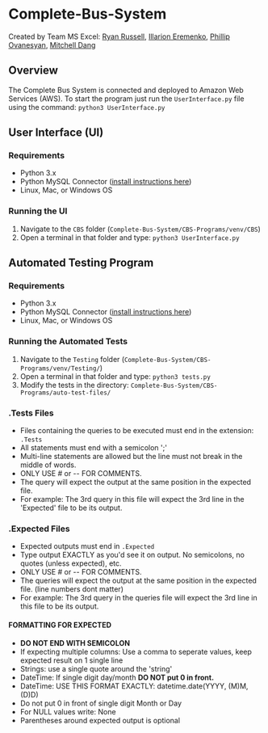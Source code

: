 # Complete-Bus-System

Created by Team MS Excel: [Ryan Russell](https://github.com/RyanRussell00), [Illarion Eremenko](https://github.com/nerdromere), [Phillip Ovanesyan](https://github.com/phillipov), [Mitchell Dang](https://github.com/mduw)

## Overview
The Complete Bus System is connected and deployed to Amazon Web Services (AWS). To start the program just run the `UserInterface.py` file using the command: `python3 UserInterface.py`

## User Interface (UI)

### Requirements
* Python 3.x
* Python MySQL Connector ([install instructions here](https://pynative.com/install-mysql-connector-python/))
* Linux, Mac, or Windows OS

### Running the UI
1. Navigate to the `CBS` folder (`Complete-Bus-System/CBS-Programs/venv/CBS`)
2. Open a terminal in that folder and type: `python3 UserInterface.py`

## Automated Testing Program

### Requirements
* Python 3.x
* Python MySQL Connector ([install instructions here](https://pynative.com/install-mysql-connector-python/))
* Linux, Mac, or Windows OS

### Running the Automated Tests
1. Navigate to the `Testing` folder (`Complete-Bus-System/CBS-Programs/venv/Testing/`)
2. Open a terminal in that folder and type: `python3 tests.py`
3. Modify the tests in the directory: `Complete-Bus-System/CBS-Programs/auto-test-files/`

### .Tests Files
* Files containing the queries to be executed must end in the extension: `.Tests` 
* All statements must end with a semicolon ';'
* Multi-line statements are allowed but the line must not break in the middle of words.
* ONLY USE # or -- FOR COMMENTS.
* The query will expect the output at the same position in the expected file.
*   For example: The 3rd query in this file will expect the 3rd line in the 'Expected' file to be its output.


### .Expected Files
* Expected outputs must end in `.Expected`
* Type output EXACTLY as you'd see it on output. No semicolons, no quotes (unless expected),  etc.
* ONLY USE # or -- FOR COMMENTS.
* The queries will expect the output at the same position in the expected file. (line numbers dont matter)
*   For example: The 3rd query in the queries file will expect the 3rd line in this file to be its output.

#### FORMATTING FOR EXPECTED
* **DO NOT END WITH SEMICOLON**
* If expecting multiple columns: Use a comma to seperate values, keep expected result on 1 single line
* Strings: use a single quote around the 'string'
* DateTime: If single digit day/month **DO NOT put 0 in front.**
* DateTime: USE THIS FORMAT EXACTLY: datetime.date(YYYY, (M)M, (D)D) 
* 	Do not put 0 in front of single digit Month or Day
* For NULL values write: None
* Parentheses around expected output is optional